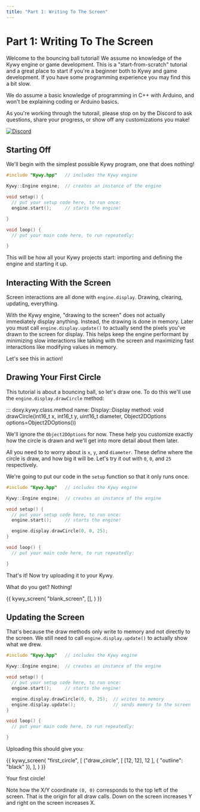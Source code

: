 ```yaml
---
title: "Part 1: Writing To The Screen"
---
```


<!-- hide previous page button that links outside of tutorial -->
<style>
  .md-footer__link--prev:not([hidden]) { display: none }
</style>

<!--
SPDX-FileCopyrightText: 2025 KOINSLOT, Inc.

SPDX-License-Identifier: GPL-3.0-or-later
-->

# Part 1: Writing To The Screen

Welcome to the bouncing ball tutorial! We assume no knowledge of the Kywy engine or game development. This is a
"start-from-scratch" tutorial and a great place to start if you're a beginner both to Kywy and game development. If
you have some programming experience you may find this a bit slow.

We do assume a basic knowledge of programming in C++ with Arduino, and won't be explaining coding or Arduino basics.

As you're working through the tutorail, please stop on by the Discord to ask questions, share your progress, or show off
any customizations you make!

<a href="https://discord.gg/zAYym57Fy6"><img alt="Discord" src="https://img.shields.io/discord/1172988360063725629?style=for-the-badge&logo=discord" /></a>

## Starting Off

We'll begin with the simplest possible Kywy program, one that does nothing!

```c++
#include "Kywy.hpp"   // includes the Kywy engine

Kywy::Engine engine;  // creates an instance of the engine

void setup() {
  // put your setup code here, to run once:
  engine.start();     // starts the engine!

}

void loop() {
  // put your main code here, to run repeatedly:

}
```

This will be how all your Kywy projects start: importing and defining the engine and starting it up.

## Interacting With the Screen

Screen interactions are all done with `engine.display`. Drawing, clearing, updating, everything.

With the Kywy engine, "drawing to the screen" does not actually immediately display anything. Instead, the drawing is
done in memory. Later you must call `engine.display.update()` to actually send the pixels you've drawn to the screen for
display. This helps keep the engine performant by minimizing slow interactions like talking with the screen and
maximizing fast interactions like modifying values in memory.

Let's see this in action!

## Drawing Your First Circle

This tutorial is about a bouncing ball, so let's draw one. To do this we'll use the `engine.display.drawCircle` method:

::: doxy.kywy.class.method
    name: Display::Display
    method: void drawCircle(int16_t x, int16_t y, uint16_t diameter, Object2DOptions options=Object2DOptions())

We'll ignore the `Object2DOptions` for now. These help you customize exactly how the circle is drawn and we'll get into
more detail about them later.

All you need to to worry about is `x`, `y`, and `diameter`. These define where the circle is draw, and how big it will
be. Let's try it out with `0`, `0`, and `25` respectively.

We're going to put our code in the `setup` function so that it only runs once.

```c++
#include "Kywy.hpp"   // includes the Kywy engine

Kywy::Engine engine;  // creates an instance of the engine

void setup() {
  // put your setup code here, to run once:
  engine.start();     // starts the engine!

  engine.display.drawCircle(0, 0, 25);
}

void loop() {
  // put your main code here, to run repeatedly:

}
```

That's it! Now try uploading it to your Kywy.

What do you get? Nothing!

{{ kywy_screen(
  "blank_screen",
  [],
) }}

## Updating the Screen

That's because the draw methods only write to memory and not directly to the screen. We still need to call
`engine.display.update()` to actually show what we drew.

```c++
#include "Kywy.hpp"   // includes the Kywy engine

Kywy::Engine engine;  // creates an instance of the engine

void setup() {
  // put your setup code here, to run once:
  engine.start();     // starts the engine!

  engine.display.drawCircle(0, 0, 25);  // writes to memory
  engine.display.update();              // sends memory to the screen
}

void loop() {
  // put your main code here, to run repeatedly:

}
```

Uploading this should give you:

{{ kywy_screen(
  "first_circle",
  [
    ("draw_circle", [ [12, 12], 12 ], { "outline": "black" }),
  ],
) }}

Your first circle!

Note how the X/Y coordinate `(0, 0)` corresponds to the top left of the screen. That is the origin for all draw calls.
Down on the screen increases Y and right on the screen increases X.
